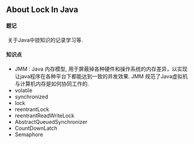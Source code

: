 ## 							  About Lock In Java



####  题记

​		关于Java中锁知识的记录学习等.



####  知识点

- JMM : Java 内存模型, 用于屏蔽掉各种硬件和操作系统的内存差异，以实现让java程序在各种平台下都能达到一致的并发效果.  JMM 规范了Java虚拟机与计算机内存是如何协同工作的.
- volatile
- synchronized
- lock
- reentrantLock
- reentrantReadWriteLock
- AbstractQueuedSynchronizer
- CountDownLatch
- Semaphore



